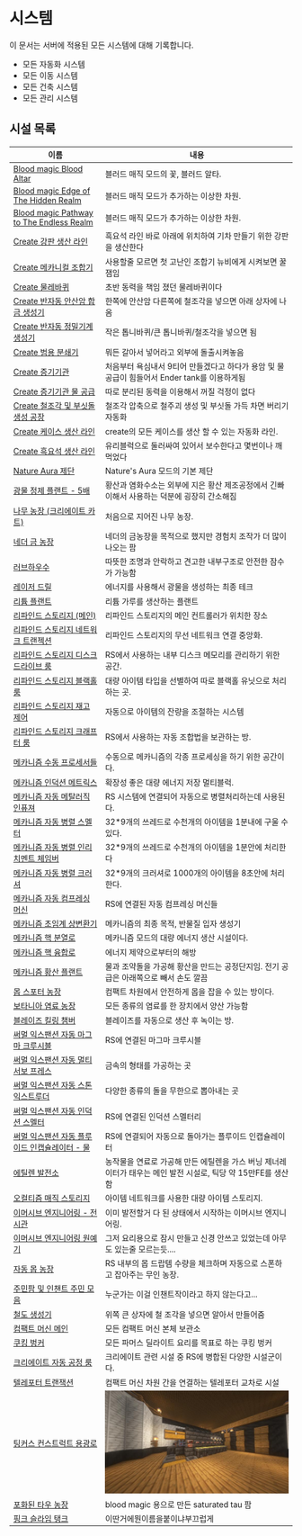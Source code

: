 # 시스템

이 문서는 서버에 적용된 모든 시스템에 대해 기록합니다.

- 모든 자동화 시스템
- 모든 이동 시스템
- 모든 건축 시스템
- 모든 관리 시스템

## 시설 목록

<!-- systems_list_dest_open -->
|이름|내용|
|---|---|
|[ Blood magic Blood Altar](bl_blood_alter.md)|블러드 매직 모드의 꽃, 블러드 알타.|
|[ Blood magic Edge of The Hidden Realm](bl_edge_of_the_hidden_realm.md)|블러드 매직 모드가 추가하는 이상한 차원.|
|[ Blood magic Pathway to The Endless Realm](bl_pathway_to_the_endless_realm.md)|블러드 매직 모드가 추가하는 이상한 차원.|
|[ Create 강판 생산 라인](create_plate_line.md)|흑요석 라인 바로 아래에 위치하여 기차 만들기 위한 강판을 생산한다|
|[ Create 메카니컬 조합기](create_mechanical_crafter.md)|사용할줄 모르면 첫 고난인 조합기 뉴비에게 시켜보면 꿀잼임|
|[ Create 물레바퀴](create_waterwheel.md)|초반 동력을 책임 졌던 물레바퀴이다|
|[ Create 반자동 안산암 합금 생성기](create_semiauto_andesite_alloy_maker.md)|한쪽에 안산암 다른쪽에 철조각을 넣으면 아래 상자에 나옴|
|[ Create 반자동 정밀기계 생성기](create_semiauto_refinedmachine_generator.md)|작은 톱니바퀴/큰 톱니바퀴/철조각을 넣으면 됨|
|[ Create 범용 분쇄기](create_universial_crusher.md)|뭐든 갈아서 넣어라고 외부에 돌출시켜놓음|
|[ Create 증기기관](create_steam_engine.md)|처음부터 욕심내서 9티어 만들겠다고 하다가 용암 및 물 공급이 힘들어서 Ender tank를 이용하게됨|
|[ Create 증기기관 물 공급](create_water_supply.md)|따로 분리된 동력을 이용해서 꺼질 걱정이 없다|
|[ Create 철조각 및 부싯돌 생성 공장](create_iron_flint_steal_factory.md)|철조각 압축으로 철주괴 생성 및 부싯돌 가득 차면 버리기 자동화|
|[ Create 케이스 생산 라인](create_case_line.md)|create의 모든 케이스를 생산 할 수 있는 자동화 라인.|
|[ Create 흑요석 생산 라인](create_obsidian_line.md)|유리블럭으로 둘러싸여 있어서 보수한다고 몇번이나 깨먹었다|
|[ Nature Aura 제단](na_altar.md)|Nature's Aura 모드의 기본 제단|
|[ 광물 정제 플랜트 - 5배](mk_ore_processing_plant_5x.md)|황산과 염화수소는 외부에 지은 황산 제조공정에서 긴빠이해서 사용하는 덕분에 굉장히 간소해짐|
|[ 나무 농장 (크리에이트 카트)](tree_farm_create_cart.md)|처음으로 지어진 나무 농장.  |
|[ 네더 금 농장](nether_gold_farm.md)|네더의 금농장을 목적으로 했지만 경험치 조작가 더 많이 나오는 팜  |
|[ 러브하우수 ](love_house.md)|따뜻한 조명과 안락하고 견고한 내부구조로 안전한 잠수가 가능함|
|[ 레이저 드릴](laser_drill.md)|에너지를 사용해서 광물을 생성하는 최종 테크|
|[ 리튬 플랜트](mk_lithum_plant.md)|리튬 가루를 생산하는 플랜트|
|[ 리파인드 스토리지 (메인)](rs_main.md)|리파인드 스토리지의 메인 컨트롤러가 위치한 장소|
|[ 리파인드 스토리지 네트워크 트랜젝션](rs_network_tranjection.md)|리파인드 스토리지의 무선 네트워크 연결 중앙화.|
|[ 리파인드 스토리지 디스크 드라이브 룸](rs_disk_drives.md)|RS에서 사용하는 내부 디스크 메모리를 관리하기 위한 공간.|
|[ 리파인드 스토리지 블랙홀 룸](rs_black_hole.md)|대량 아이템 타입을 선별하여 따로 블랙홀 유닛으로 처리하는 곳.|
|[ 리파인드 스토리지 재고 제어](rs_stock_control.md)|자동으로 아이템의 잔량을 조절하는 시스템|
|[ 리파인드 스토리지 크래프터 룸](rs_crafters.md)|RS에서 사용하는 자동 조합법을 보관하는 방.|
|[ 메카니즘 수동 프로세서들](mk_manual_processors.md)|수동으로 메카니즘의 각종 프로세싱을 하기 위한 공간이다.|
|[ 메카니즘 인덕션 메트릭스](mk_induction_matrix.md)|확장성 좋은 대량 에너지 저장 멀티블럭.|
|[ 메카니즘 자동 메탈러직 인퓨져](mk_auto_metallurgic_infuser.md)|RS 시스템에 연결되어 자동으로 병렬처리하는데 사용된다.|
|[ 메카니즘 자동 병렬 스멜터](mk_auto_smeltery.md)|32*9개의 쓰레드로 수천개의 아이템을 1분내에 구울 수 있다.|
|[ 메카니즘 자동 병렬 인리치멘트 체임버](mk_auto_enrichment_chamber.md)|32*9개의 쓰레드로 수천개의 아이템을 1분안에 처리한다|
|[ 메카니즘 자동 병렬 크러셔](mk_auto_crushers.md)|32*9개의 크러셔로 1000개의 아이템을 8초안에 처리한다.|
|[ 메카니즘 자동 컴프레싱 머신](mk_auto_compressing.md)|RS에 연결된 자동 컴프레싱 머신들|
|[ 메카니즘 초임계 상변환기](mk_sps.md)|메카니즘의 최종 목적, 반물질 입자 생성기|
|[ 메카니즘 핵 분열로](mk_fission_reactor.md)|메카니즘 모드의 대량 에너지 생산 시설이다.|
|[ 메카니즘 핵 융합로](mk_fusion_reactor.md)|에너지 제약으로부터의 해방|
|[ 메카니즘 황산 플랜트](mk_sulfer_plant.md)|물과 조약돌을 가공해 황산을 만드는 공정단지임. 전기 공급은 아래쪽으로 빼서 손도 깔끔|
|[ 몹 스포터 농장](mobspawner_farm.md)|컴팩트 차원에서 안전하게 몹을 잡을 수 있는 방이다.|
|[ 보타니아 염료 농장](botania_dye_farm.md)|모든 종류의 염료를 한 장치에서 양산 가능함|
|[ 블레이즈 킬링 챔버](blaze_killing_chamber.md)|블레이즈를 자동으로 생산 후 녹이는 방.|
|[ 써멀 익스팬션 자동 마그마 크루시블](te_auto_magma_crucible.md)|RS에 연결된 마그마 크루시블|
|[ 써멀 익스팬션 자동 멀티서보 프레스](te_auto_multiservo_press.md)|금속의 형태를 가공하는 곳|
|[ 써멀 익스팬션 자동 스톤 익스트루더](te_stone_extruder.md)|다양한 종류의 돌을 무한으로 뽑아내는 곳|
|[ 써멀 익스팬션 자동 인덕션 스멜터](te_auto_induction_smelter.md)|RS에 연결된 인덕션 스멜터리|
|[ 써멀 익스팬션 자동 플루이드 인캡슐레이터 - 물](te_auto_fluid_encapsulator_water.md)|RS에 연결되어 자동으로 돌아가는 플루이드 인캡슐레이터|
|[ 에틸렌 발전소](mk_ethylene_generator.md)|농작물을 연료로 가공해 만든 에틸렌을 가스 버닝 제너레이터가 태우는 메인 발전 시설로, 틱당 약 15만FE를 생산함|
|[ 오컬티즘 매직 스토리지](occultism_magic_storage.md)|아이템 네트워크를 사용한 대량 아이템 스토리지.|
|[ 이머시브 엔지니어링 - 전시관](ie_main.md)|이미 발전할거 다 된 상태에서 시작하는 이머시브 엔지니어링.|
|[ 이머시브 엔지니어링 원예기](ie_garden_clothe.md)|그저 요리용으로 잠시 만들고 신경 안쓰고 있었는데 아무도 있는줄 모르는듯....|
|[ 자동 몹 농장](auto_mob_farm.md)|RS 내부의 몹 드랍템 수량을 체크하며 자동으로 스폰하고 잡아주는 무인 농장.|
|[ 주민팜 및 인챈트 주민 모음](viliager_farm.md)|누군가는 이걸 인챈트작이라고 하지 않는다고...|
|[ 철도 생성기](rail_generator.md)|위쪽 큰 상자에 철 조각을 넣으면 알아서 만들어줌|
|[ 컴팩트 머신 메인](cm_compactmachine_main.md)|모든 컴팩트 머신 본체 보관소|
|[ 쿠킹 벙커](cooking_bunker.md)|모든 파머스 딜라이트 요리를 목표로 하는 쿠킹 벙커|
|[ 크리에이트 자동 공정 룸](create_auto_factory.md)|크리에이트 관련 시설 중 RS에 병합된 다양한 시설군이다.|
|[ 텔레포터 트랜잭션](teleporter_hub.md)|컴팩트 머신 차원 간을 연결하는 텔레포터 교차로 시설|
|[ 팅커스 컨스트럭트 용광로](tc_smeltery.md)|![asdf](../../asset/systems/tc_smeltery/main.jpg)|
|[ 포화된 타우 농장](saturated_tau_farm.md)|blood magic 용으로 만든 saturated tau 팜|
|[ 핑크 슬라임 탱크](pink_slime_tank.md)|이딴거에뭔이름을붙이냐부끄럽게|
<!-- systems_list_dest_close -->
